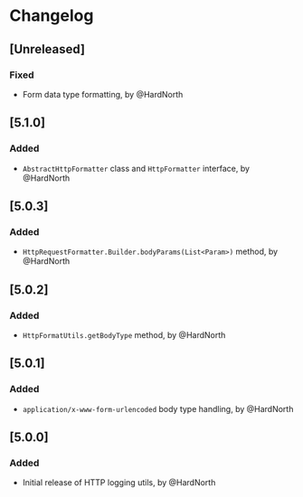 # Changelog

## [Unreleased]
### Fixed
- Form data type formatting, by @HardNorth

## [5.1.0]
### Added
- `AbstractHttpFormatter` class and `HttpFormatter` interface, by @HardNorth

## [5.0.3]
### Added
- `HttpRequestFormatter.Builder.bodyParams(List<Param>)` method, by @HardNorth

## [5.0.2]
### Added
- `HttpFormatUtils.getBodyType` method, by @HardNorth

## [5.0.1]
### Added
- `application/x-www-form-urlencoded` body type handling, by @HardNorth

## [5.0.0]
### Added
- Initial release of HTTP logging utils, by @HardNorth
